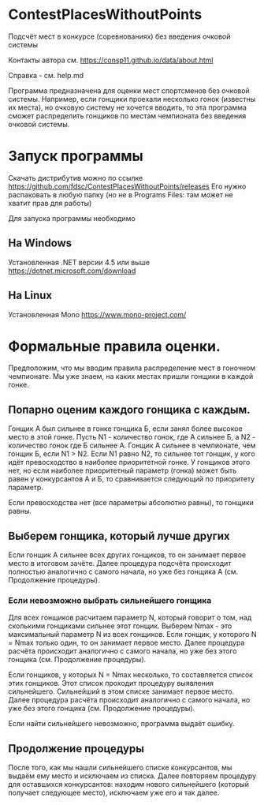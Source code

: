 # ContestPlacesWithoutPoints
Подсчёт мест в конкурсе (соревнованиях) без введения очковой системы

Контакты автора см. https://consp11.github.io/data/about.html

Справка - см. help.md

Программа предназначена для оценки мест спортсменов без очковой системы.
Например, если гонщики проехали несколько гонок (известны их места), но очковую систему не хочется вводить, то эта программа сможет распределить гонщиков по местам чемпионата без введения очковой системы.

# Запуск программы

Скачать дистрибутив можно по ссылке https://github.com/fdsc/ContestPlacesWithoutPoints/releases
Его нужно распаковать в любую папку (но не в Programs Files: там может не хватит прав для работы)

Для запуска программы необходимо
## На Windows
Установленная .NET версии 4.5 или выше
https://dotnet.microsoft.com/download

## На Linux
Установленная Mono
https://www.mono-project.com/

# Формальные правила оценки.
Предположим, что мы вводим правила распределение мест в гоночном чемпионате.
Мы уже знаем, на каких местах пришли гонщики в каждой гонке.

## Попарно оценим каждого гонщика с каждым.
Гонщик А был сильнее в гонке гонщика Б, если занял более высокое место в этой гонке.
Пусть N1 - количество гонок, где A сильнее Б, а N2 - количество гонок где Б сильнее А.
Гонщик А сильнее в чемпионате, чем гонщик Б, если N1 > N2.
Если N1 равно N2, то сильнее тот гонщик, у кого идёт превосходство в наиболее приоритетной гонке.
У гонщиков этого нет, но если наиболее приоритетный параметр (гонка) может быть равен у конкурсантов А и Б, то сравнивается следующий по приоритету параметр.

Если превосходства нет (все параметры абсолютно равны), то гонщики равны.

## Выберем гонщика, который лучше других
Если гонщик А сильнее всех других гонщиков, то он занимает первое место в итоговом зачёте.
Далее процедура подсчёта происходит полностью аналогично с самого начала, но уже без гонщика А (см. Продолжение процедуры).

### Если невозможно выбрать сильнейшего гонщика
Для всех гонщиков расчитаем параметр N, который говорит о том, над сколькими гонщиками сильнее этот гонщик.
Выберем Nmax - это максимальный параметр N из всех гонщиков.
Если гонщик, у которого N = Nmax только один, то он занимает первое место. Далее процедура расчёта происходит аналогично с самого начала, но уже без этого гонщика (см. Продолжение процедуры).

Если гонщиков, у которых N = Nmax несколько, то составляется список этих гонщиков. Этот список проходит процедуру выявления сильнейшего.
Сильнейший в этом списке занимает первое место. Далее процедура расчёта происходит аналогично с самого начала, но уже без этого гонщика (см. Продолжение процедуры).

Если найти сильнейшего невозможно, программа выдаёт ошибку.

## Продолжение процедуры
После того, как мы нашли сильнейшего списке конкурсантов, мы выдаём ему место и исключаем из списка.
Далее повторяем процедуру для оставшихся конкурсантов: находим нового сильнейшего (который получает следующее место), исключаем уже его и так далее.
